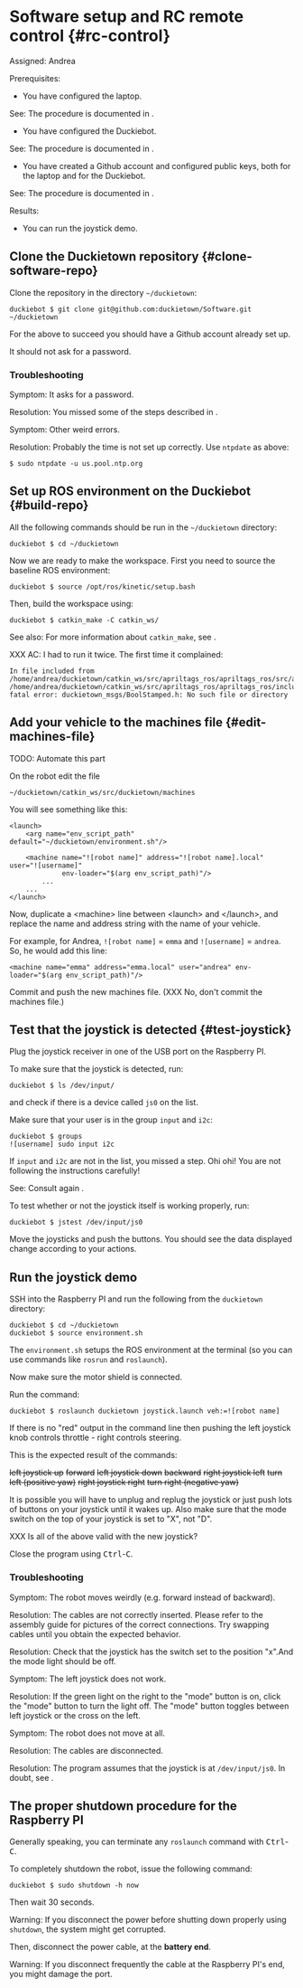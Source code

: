 # Software setup and RC remote control {#rc-control}

Assigned: Andrea

<div class='requirements' markdown='1'>

Prerequisites:

* You have configured the laptop.

See: The procedure is documented in [](#setup-laptop).

* You have configured the Duckiebot.

See: The procedure is documented in [](#setup-duckiebot).

* You have created a Github account and configured public keys,
  both for the laptop and for the Duckiebot.

See: The procedure is documented in [](#github-access).

Results:

* You can run the joystick demo.

</div>


## Clone the Duckietown repository {#clone-software-repo}

Clone the repository in the directory `~/duckietown`:

    duckiebot $ git clone git@github.com:duckietown/Software.git ~/duckietown

For the above to succeed you should have a Github account already set up.

It should not ask for a password.

### Troubleshooting

Symptom: It asks for a password.

Resolution: You missed some of the steps described in [](#github-access).

Symptom: Other weird errors.

Resolution: Probably the time is not set up correctly. Use `ntpdate` as above:

    $ sudo ntpdate -u us.pool.ntp.org


## Set up ROS environment on the Duckiebot {#build-repo}

All the following commands should be run in the `~/duckietown` directory:

    duckiebot $ cd ~/duckietown

Now we are ready to make the workspace. First you need to source the baseline ROS environment:

    duckiebot $ source /opt/ros/kinetic/setup.bash

Then, build the workspace using:

    duckiebot $ catkin_make -C catkin_ws/

See also: For more information about `catkin_make`, see [](#catkin_make).

XXX AC: I had to run it twice. The first time it complained:

```
In file included from /home/andrea/duckietown/catkin_ws/src/apriltags_ros/apriltags_ros/src/apriltag_detector.cpp:1:0:
/home/andrea/duckietown/catkin_ws/src/apriltags_ros/apriltags_ros/include/apriltags_ros/apriltag_detector.h:6:41: fatal error: duckietown_msgs/BoolStamped.h: No such file or directory
```


<!-- (you have to be under the `catkin_ws` folder to invoke `catkin_make`) -->

## Add your vehicle to the machines file {#edit-machines-file}

TODO: Automate this part

On the robot edit the file

    ~/duckietown/catkin_ws/src/duckietown/machines

You will see something like this:

    <launch>
        <arg name="env_script_path" default="~/duckietown/environment.sh"/>

        <machine name="![robot name]" address="![robot name].local" user="![username]"
                 env-loader="$(arg env_script_path)"/>
            ...
        ...
    </launch>


Now, duplicate a &lt;machine&gt; line between &lt;launch&gt; and &lt;/launch&gt;, and replace the name and address string with the name of your vehicle.

For example, for Andrea, `![robot name]` = `emma` and `![username]` = `andrea`.
So, he would add this line:

    <machine name="emma" address="emma.local" user="andrea" env-loader="$(arg env_script_path)"/>

Commit and push the new machines file. (XXX No, don't commit the machines file.)


## Test that the joystick is detected {#test-joystick}


Plug the joystick receiver in one of the USB port on the Raspberry PI.

To make sure that the joystick is detected, run:

    duckiebot $ ls /dev/input/

and check if there is a device called `js0` on the list.

<div class='check' markdown="1">

Make sure that your user is in the group `input` and `i2c`:

    duckiebot $ groups
    ![username] sudo input i2c

If `input` and `i2c` are not in the list, you missed a step. Ohi ohi!
You are not following the instructions carefully!

See: Consult again [](#create-user-on-duckiebot).

</div>

To test whether or not the joystick itself is working properly, run:

    duckiebot $ jstest /dev/input/js0

Move the joysticks and push the buttons. You should see the data displayed change
according to your actions.

## Run the joystick demo

SSH into the Raspberry PI and run the following from the `duckietown` directory:

    duckiebot $ cd ~/duckietown
    duckiebot $ source environment.sh

<!-- duckiebot $ source set_ros_master.sh -->

The `environment.sh` setups the ROS environment at the terminal (so you can use
commands like `rosrun` and `roslaunch`).

<!-- The `set_ros_master.sh` script by default sets the Raspberry PI as its own ROS master. -->

Now make sure the motor shield is connected.

Run the command:

    duckiebot $ roslaunch duckietown joystick.launch veh:=![robot name]

If there is no "red" output in the command line then pushing the left joystick
knob controls throttle - right controls steering.

This is the expected result of the commands:

<col2>
    <s>left joystick up</s>     <s>forward</s>
    <s>left joystick down</s>   <s>backward</s>
    <s>right joystick left</s>  <s>turn left (positive yaw)</s>
    <s>right joystick right</s> <s>turn right (negative yaw)</s>
</col2>

It is possible you will have to unplug and replug the joystick or just push lots of buttons on your joystick until it wakes up. Also make sure that the mode switch on the top of your joystick is set to "X", not "D".

XXX Is all of the above valid with the new joystick?

Close the program using <kbd>Ctrl</kbd>-<kbd>C</kbd>.

### Troubleshooting

Symptom: The robot moves weirdly (e.g. forward instead of backward).

Resolution: The cables are not correctly inserted.
Please refer to the assembly guide for pictures of the correct connections.
Try swapping cables until you obtain the expected behavior.

Resolution: Check that the joystick has the switch set to the position "x".And the mode light should be off.

Symptom: The left joystick does not work.

Resolution: If the green light on the right to the "mode" button is on, click the "mode" button to turn the light off. The "mode" button toggles between left joystick or the cross on the left.

Symptom: The robot does not move at all.

Resolution: The cables are disconnected.

Resolution: The program assumes that the joystick is at `/dev/input/js0`.
In doubt, see [](#test-joystick).


## The proper shutdown procedure for the Raspberry PI

Generally speaking, you can terminate any `roslaunch` command with <kbd>Ctrl</kbd>-<kbd>C</kbd>.

To completely shutdown the robot, issue the following command:

    duckiebot $ sudo shutdown -h now

Then wait 30 seconds.

Warning: If you disconnect the power before shutting down properly using `shutdown`,
the system might get corrupted.

Then, disconnect the power cable, at the **battery end**.

Warning: If you disconnect frequently the cable at the Raspberry PI's end, you might damage the port.
